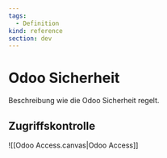 ```yaml
---
tags:
  - Definition
kind: reference
section: dev
---
```

# Odoo Sicherheit

Beschreibung wie die Odoo Sicherheit regelt.

## Zugriffskontrolle

![[Odoo Access.canvas|Odoo Access]]